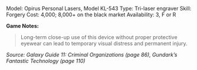 Model: Opirus Personal Lasers, Model KL-543
Type: Tri-laser engraver
Skill: Forgery
Cost: 4,000; 8,000+ on the black market
Availability: 3, F or R

**Game Notes:**
> Long-term close-up use of this device without proper protective eyewear can lead to temporary visual distress and permanent injury.

*Source: Galaxy Guide 11: Criminal Organizations (page 86), Gundark’s Fantastic Technology (page 110)*